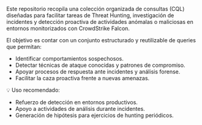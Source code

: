 Este repositorio recopila una colección organizada de consultas (CQL) diseñadas para facilitar tareas de Threat Hunting, investigación de incidentes y detección proactiva de actividades anómalas o maliciosas en entornos monitorizados con CrowdStrike Falcon.

El objetivo es contar con un conjunto estructurado y reutilizable de queries que permitan:
* Identificar comportamientos sospechosos.
* Detectar técnicas de ataque conocidas y patrones de compromiso.
* Apoyar procesos de respuesta ante incidentes y análisis forense.
* Facilitar la caza proactiva frente a nuevas amenazas.

💡 Uso recomendado:
* Refuerzo de detección en entornos productivos.
* Apoyo a actividades de análisis durante incidentes.
* Generación de hipótesis para ejercicios de hunting periódicos.
